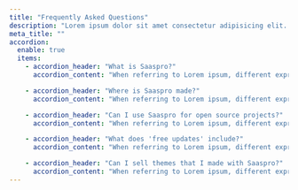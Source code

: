 ```yaml
---
title: "Frequently Asked Questions"
description: "Lorem ipsum dolor sit amet consectetur adipisicing elit. Natu autem, fugit laborum atque amet obcaecati aspernatur, quidem."
meta_title: ""
accordion:
  enable: true
  items:
    - accordion_header: "What is Saaspro?"
      accordion_content: "When referring to Lorem ipsum, different expressions are used namely fill text, fictitious text, blind text or placeholder text in short, its meaning can also be zero, but its usefulness."

    - accordion_header: "Where is Saaspro made?"
      accordion_content: "When referring to Lorem ipsum, different expressions are used namely fill text, fictitious text, blind text or placeholder text in short, its meaning can also be zero, but its usefulness."

    - accordion_header: "Can I use Saaspro for open source projects?"
      accordion_content: "When referring to Lorem ipsum, different expressions are used namely fill text, fictitious text, blind text or placeholder text in short, its meaning can also be zero, but its usefulness."

    - accordion_header: "What does 'free updates' include?"
      accordion_content: "When referring to Lorem ipsum, different expressions are used namely fill text, fictitious text, blind text or placeholder text in short, its meaning can also be zero, but its usefulness."

    - accordion_header: "Can I sell themes that I made with Saaspro?"
      accordion_content: "When referring to Lorem ipsum, different expressions are used namely fill text, fictitious text, blind text or placeholder text in short, its meaning can also be zero, but its usefulness."
---
```

